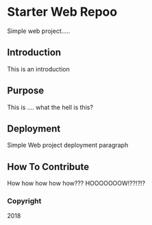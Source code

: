 # Starter Web Repoo

Simple web project.....

## Introduction

This is an introduction

## Purpose

This is .... what the hell is this?

## Deployment

Simple Web project deployment paragraph

## How To Contribute

How how how how how??? HOOOOOOOW!??!?!?

### Copyright

2018